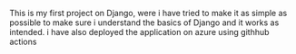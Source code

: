 This is my first project on Django, were i have tried to make it as simple as possible to make sure i understand the basics of Django and it works as intended. i have also deployed the application on azure using githhub actions
